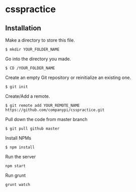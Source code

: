 # csspractice

## Installation

Make a directory to store this file.
```
$ mkdir YOUR_FOLDER_NAME
```

Go into the directory you made.
```
$ CD /YOUR_FOLDER_NAME
```

Create an empty Git repository or reinitialize an existing one.
```
$ git init
```

Create/Add a remote.
```
$ git remote add YOUR_REMOTE_NAME https://github.com/companypi/csspractice.git
```

Pull down the code from master branch
```
$ git pull github master
```

Install NPMs

```
$ npm install
```

Run the server
```
npm start
```

Run grunt
```
grunt watch
```